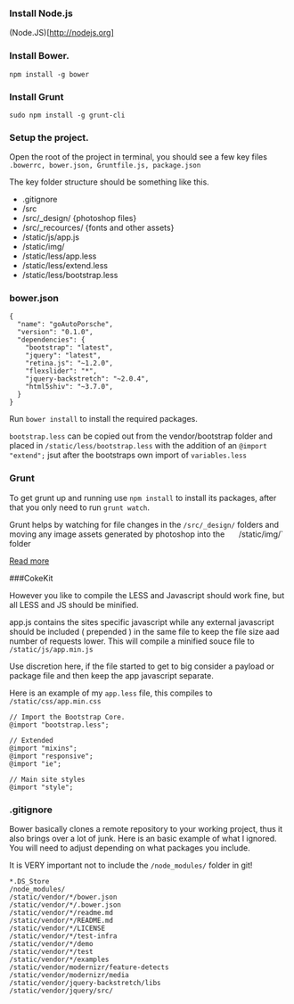 ### Install Node.js

(Node.JS)[http://nodejs.org]

### Install Bower. 

`npm install -g bower`

### Install Grunt

`sudo npm install -g grunt-cli`

### Setup the project.

Open the root of the project in terminal, you should see a few key files `.bowerrc, bower.json, Gruntfile.js, package.json`

The key folder structure should be something like this.

* .gitignore
* /src
* /src/_design/ {photoshop files}
* /src/_recources/ {fonts and other assets}
* /static/js/app.js
* /static/img/
* /static/less/app.less
* /static/less/extend.less
* /static/less/bootstrap.less


### bower.json
    
    {
      "name": "goAutoPorsche",
      "version": "0.1.0",
      "dependencies": {
        "bootstrap": "latest",
        "jquery": "latest",
        "retina.js": "~1.2.0",
        "flexslider": "*",
        "jquery-backstretch": "~2.0.4",
        "html5shiv": "~3.7.0",
      }
    }


Run `bower install` to install the required packages.

`bootstrap.less` can be copied out from the vendor/bootstrap folder and placed in `/static/less/bootstrap.less` with the addition of an `@import "extend";` jsut after the bootstraps own import of `variables.less`

### Grunt
To get grunt up and running use `npm install` to install its packages, after that you only need to run `grunt watch`.

Grunt helps by watching for file changes in the `/src/_design/` folders and moving any image assets generated by photoshop into the `   `/static/img/` folder

[Read more](http://blogs.adobe.com/photoshopdotcom/2013/09/introducing-adobe-generator-for-photoshop-cc.html)

###CokeKit

However you like to compile the LESS and Javascript should work fine, but all LESS and JS should be minified.

app.js contains the sites specific javascript while any external javascript should be included ( prepended ) in the same file to keep the file size aad number of requests lower. This will compile a minified souce file to `/static/js/app.min.js`

Use discretion here, if the file started to get to big consider a payload or package file and then keep the app javascript separate.


Here is an example of my `app.less` file, this compiles to `/static/css/app.min.css`

    // Import the Bootstrap Core.
    @import "bootstrap.less";
    
    // Extended
    @import "mixins";
    @import "responsive";
    @import "ie";
    
    // Main site styles
    @import "style";


### .gitignore

Bower basically clones a remote repository to your working project, thus it also brings over a lot of junk. Here is an basic example of what I ignored. You will need to adjust depending on what packages you include.  

It is VERY important not to include the `/node_modules/` folder in git!

    *.DS_Store
    /node_modules/
    /static/vendor/*/bower.json
    /static/vendor/*/.bower.json
    /static/vendor/*/readme.md
    /static/vendor/*/README.md
    /static/vendor/*/LICENSE
    /static/vendor/*/test-infra
    /static/vendor/*/demo
    /static/vendor/*/test
    /static/vendor/*/examples
    /static/vendor/modernizr/feature-detects
    /static/vendor/modernizr/media
    /static/vendor/jquery-backstretch/libs
    /static/vendor/jquery/src/
